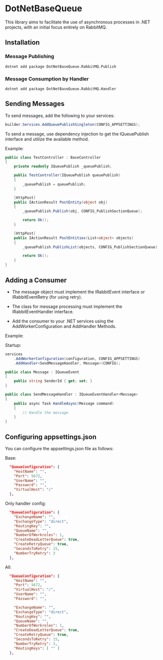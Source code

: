 # DotNetBaseQueue

This library aims to facilitate the use of asynchronous processes in .NET projects, with an initial focus entirely on RabbitMQ.

## Installation

### Message Publishing

```shell
dotnet add package DotNetBaseQueue.RabbitMQ.Publish
```

### Message Consumption by Handler


```shell
dotnet add package DotNetBaseQueue.RabbitMQ.Handler
```

## Sending Messages

To send messages, add the following to your services:

```c#
builder.Services.AddQueuePublishSingleton(CONFIG_APPSETTINGS);
```

To send a message, use dependency injection to get the IQueuePublish interface and utilize the available method.

Example:

```c#
public class TestController : BaseController
{
    private readonly IQueuePublish _queuePublish;

    public TestController(IQueuePublish queuePublish)
    {
        _queuePublish = queuePublish;
    }

    [HttpPost]
    public IActionResult PostEntity(object obj)
    {
        _queuePublish.Publish(obj, CONFIG_PublishSectionQueue);

        return Ok();
    }

    [HttpPost]
    public IActionResult PostEntities(List<object> objects)
    {
        _queuePublish.PublishList(objects, CONFIG_PublishSectionQueue);

        return Ok();
    }
}
```

## Adding a Consumer

 - The message object must implement the IRabbitEvent interface or IRabbitEventRetry (for using retry).

 - The class for message processing must implement the IRabbitEventHandler interface.

 - Add the consumer to your .NET services using the AddWorkerConfiguration and AddHandler Methods.

Example:

Startup:

```c# 
services
    .AddWorkerConfiguration(configuration, CONFIG_APPSETTINGS)
    .AddHandler<SendMessageHandler, Message>(CONFIG);
```


```c#
public class Message : IQueueEvent
{
    public string SenderId { get; set; }
}

public class SendMessageHandler : IQueueEventHandler<Message>
{
    public async Task HandleAsync(Message command)
    {
        // Handle the message
    }
}
```

## Configuring appsettings.json

You can configure the appsettings.json file as follows:

Base:
```JSON
  "QueueConfiguration": {
    "HostName": "",
    "Port": 5672,
    "UserName": "",
    "Password": "",
    "VirtualHost": "/"
  },
```

Only handler config:
```JSON
  "QueueConfiguration": {
    "ExchangeName": "",
    "ExchangeType": "direct",
    "RoutingKey": "",
    "QueueName": "",
    "NumberOfWorkroles": 1,
    "CreateDeadLetterQueue": true,
    "CreateRetryQueue": true,
    "SecondsToRetry": 15,
    "NumberTryRetry": 3
  },
```

All:
```JSON
  "QueueConfiguration": {
    "HostName": "",
    "Port": 5672,
    "VirtualHost": "/",
    "UserName": "",
    "Password": "",

    "ExchangeName": "",
    "ExchangeType": "direct",
    "RoutingKey": "",
    "QueueName": "",
    "NumberOfWorkroles": 1,
    "CreateDeadLetterQueue": true,
    "CreateRetryQueue": true,
    "SecondsToRetry": 15,
    "NumberTryRetry": 3,
    "RoutingKeys": [ "" ]
  },
```